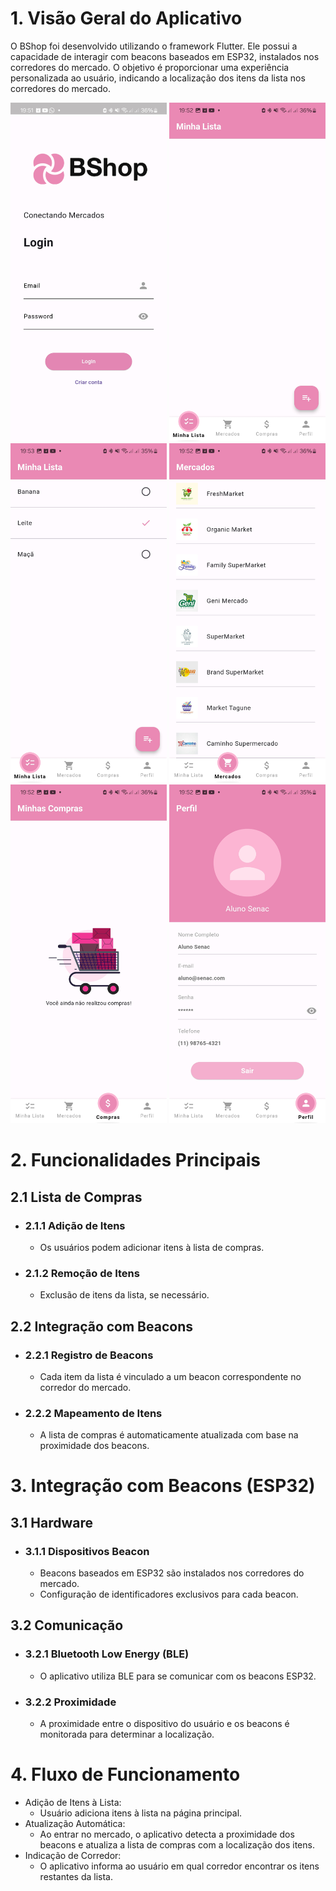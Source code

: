# 1. Visão Geral do Aplicativo
O BShop foi desenvolvido utilizando o framework Flutter. Ele possui a capacidade de interagir com beacons baseados em ESP32, instalados nos corredores do mercado. O objetivo é proporcionar uma experiência personalizada ao usuário, indicando a localização dos itens da lista nos corredores do mercado.

<p float="left">
  <img src="/assets/screenshots/screen1.jpg" width="250" />
  <img src="/assets/screenshots/screen2.jpg" width="250" />
  <img src="/assets/screenshots/screen3.jpg" width="250" />
  <img src="/assets/screenshots/screen4.jpg" width="250" />
  <img src="/assets/screenshots/screen5.jpg" width="250" />
  <img src="/assets/screenshots/screen6.jpg" width="250" />
 
# 2. Funcionalidades Principais
## 2.1 Lista de Compras
- ### 2.1.1 Adição de Itens
  - Os usuários podem adicionar itens à lista de compras.
- ### 2.1.2 Remoção de Itens
  - Exclusão de itens da lista, se necessário.

## 2.2 Integração com Beacons
- ### 2.2.1 Registro de Beacons
  - Cada item da lista é vinculado a um beacon correspondente no corredor do mercado.
- ### 2.2.2 Mapeamento de Itens
  - A lista de compras é automaticamente atualizada com base na proximidade dos beacons.

# 3. Integração com Beacons (ESP32)
## 3.1 Hardware
- ### 3.1.1 Dispositivos Beacon
  - Beacons baseados em ESP32 são instalados nos corredores do mercado.
  - Configuração de identificadores exclusivos para cada beacon.
## 3.2 Comunicação
- ### 3.2.1 Bluetooth Low Energy (BLE)
  - O aplicativo utiliza BLE para se comunicar com os beacons ESP32.
- ### 3.2.2 Proximidade
  - A proximidade entre o dispositivo do usuário e os beacons é monitorada para determinar a localização.

# 4. Fluxo de Funcionamento
- Adição de Itens à Lista:
  - Usuário adiciona itens à lista na página principal.
- Atualização Automática:
  - Ao entrar no mercado, o aplicativo detecta a proximidade dos beacons e atualiza a lista de compras com a localização dos itens.
- Indicação de Corredor:
  - O aplicativo informa ao usuário em qual corredor encontrar os itens restantes da lista.
